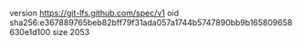 version https://git-lfs.github.com/spec/v1
oid sha256:e367889765beb82bff79f31ada057a1744b5747890bb9b165809658630e1d100
size 2053
